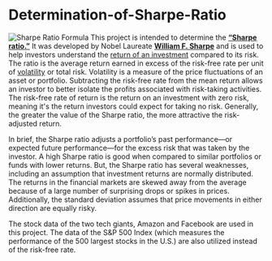 # Determination-of-Sharpe-Ratio
![Sharpe Ratio Formula](https://cdn.wallstreetmojo.com/wp-content/uploads/2018/12/Sharpe-Ratio-Formula.jpg)
This project is intended to determine the [__“Sharpe ratio.”__](https://en.wikipedia.org/wiki/Sharpe_ratio) It was developed by Nobel Laureate [__William F. Sharpe__](https://www.investopedia.com/terms/w/william-f-sharpe.asp) and is used to help investors understand the [return of an investment]( https://www.investopedia.com/terms/r/returnoninvestment.asp) compared to its risk. The ratio is the average return earned in excess of the risk-free rate per unit of [volatility](https://www.investopedia.com/terms/v/volatility.asp) or total risk. Volatility is a measure of the price fluctuations of an asset or portfolio. Subtracting the risk-free rate from the mean return allows an investor to better isolate the profits associated with risk-taking activities. The risk-free rate of return is the return on an investment with zero risk, meaning it's the return investors could expect for taking no risk. Generally, the greater the value of the Sharpe ratio, the more attractive the risk-adjusted return.
</p>In brief, the Sharpe ratio adjusts a portfolio’s past performance—or expected future performance—for the excess risk that was taken by the investor. A high Sharpe ratio is good when compared to similar portfolios or funds with lower returns. But, the Sharpe ratio has several weaknesses, including an assumption that investment returns are normally distributed. The returns in the financial markets are skewed away from the average because of a large number of surprising drops or spikes in prices. Additionally, the standard deviation assumes that price movements in either direction are equally risky.</p>
<p>The stock data of the two tech giants, Amazon and Facebook are used in this project. The data of the S&P 500 Index (which measures the performance of the 500 largest stocks in the U.S.) are also utilized instead of the risk-free rate.<p>

